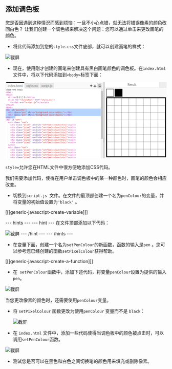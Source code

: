 ## 添加调色板

您是否因遇到这种情況而感到烦恼：一旦不小心点错，就无法将错误像素的颜色改回白色？ 让我们创建一个调色板来解决这个问题：您可以通过单击来更改画笔的颜色。

+ 将此代码添加到您的`style.css`文件底部，就可以创建画笔的样式：

![截屏](images/pixel-art-pen.png)

+ 现在，使用刚才创建的画笔来创建具有黑白画笔颜色的调色板。在`index.html`文件中，将以下代码添加到`<body>`标签下面：

![截屏](images/pixel-art-palette.png)

`style=`允许您在HTML文件中很方便地添加CSS代码。

我们需要添加代码，使得在用户单击调色板中的某一种颜色时，画笔的颜色会相应改变。

+ 切换到`script.js `文件。在文件的最顶部创建一个名为`penColour`的变量，并将变量的初始值设置为`'black'` 。

[[[generic-javascript-create-variable]]]

\--- hints \--- \--- hint \--- 在文件顶部添加以下代码：

![截屏](images/pixel-art-pencolour.png) \--- /hint \--- \--- /hints \---

+ 在变量下面，创建一个名为`setPenColour`的新函数，函数的输入是`pen` 。您可以参考您已经创建的函数`setPixelColour`获得帮助。

[[[generic-javascript-create-a-function]]]

+ 在` setPenColour`函数中，添加下述代码，将变量` penColour `设置为提供的输入 `pen`。

![截屏](images/pixel-art-set-pen.png)

当您更改像素的颜色时，还需要使用`penColour`变量。

+ 将 `setPixelColour` 函数更改为使用`penColour` 变量而不是 `black`：
    
    ![截屏](images/pixel-art-use-pen.png)

+ 在 `index.html` 文件中，添加一些代码使得当调色板中的颜色被点击时，可以调用`setPenColour`函数。

![截屏](images/pixel-art-palette-onclick.png)

+ 测试您是否可以在黑色和白色之间切换笔的颜色用来填充或删除像素。